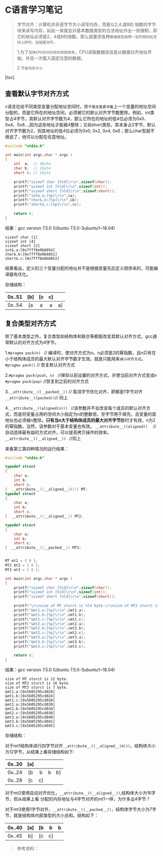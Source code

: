 #  C语言学习笔记

>字节对齐：计算机并非逐字节大小读写内存，而是以2,4,或8的 倍数的字节块来读写内存，如此一来就会对基本数据类型的合法地址作出一些限制，即它的地址必须是2，4或8的倍数。那么就要求各种`数据类型按照一定的规则在空间上排列，这就是对齐。`
>
>1.为了`加快CPU访问内存的读取效率`，CPU读取数据往往是从数据对齐地址开始，并且一次载入固定位宽的数据。
>
>2.`节省内存大小`

[toc]

## 查看默认字节对齐方式

c语言在给不同类型变量分配地址空间时，并`不是总是紧邻着`上一个变量的地址空间分配的，而是它所在的地址空间，必须被它的默认对齐字节数整除。例如，int类型占4字节，其默认对齐字节数为4，那么它所在的地址的低4位必须为0x0、0x4、0x8...,因为这些地址才能被4整除；又如short类型，其本身占2字节，默认对齐字节数为2，则其地址的低4位必须为0x0, 0x2, 0x4, 0x6；那么char型就不用说了，他可以分配在任意地址。

```c
#include "stdio.h"

int main(int argc,char * argv )
{
    int  a;  // 4byte
    char b;  // 1byte
    short c; // 2byte
    
    printf("sizeof char [%ld]\r\n",sizeof(char));
    printf("sizeof int [%ld]\r\n",sizeof(int));
    printf("sizeof short [%ld]\r\n",sizeof(short));
    printf("int&.a:[%p]\r\n",&a);
    printf("char&.b:[%p]\r\n",&b);
    printf("short&.c:[%p]\r\n",&c);
    
    return 0;
}
```

结果：gcc version 7.5.0 (Ubuntu 7.5.0-3ubuntu1~18.04) 

```
sizeof char [1]
sizeof int [4]
sizeof short [2]
int&.a:[0x7fff8e0b6054]
char&.b:[0x7fff8e0b6051]
short&.c:[0x7fff8e0b6052]
```

结果看出，定义的三个变量分配的地址并不是根据变量先后定义顺序来的，可能编译器有优化。

存储结构：

| 0x..51 | [b]  |  [c  |  c]  |      |
| :----: | :--: | :--: | :--: | :--: |
| 0x..54 |  [a  |  a   |  a   |  a]  |

## 复合类型对齐方式 

除了基本类型之外，复合类型如结构体和联合等都能改变其默认对齐方式，gcc通常默认的对齐方式为4字节。

1.`#pragma pack(n) `
// 编译时，使对齐方式为n。n必须是2的幂指数，且n只有在小于结构体成员的最大默认对齐字节数才生效。就是只能用来`减小对齐方式`。
`#pragma pack()`  // 恢复默认对齐方式

2.`#pragma pack(push, n) ` //保存以前设置的对齐方式，并使当前对齐方式变成n
`#pragma pack(pop)`   //恢复到之前的对齐方式

3.`__attribute__((__packed__))` // 取消字节优化对齐，即都是1字节对齐
`__attribute__((packed))`// 同上 

4.`__attribute__((aligned(n))) ` //该参数并不会改变每个成员的默认对齐方式，而是将变量占用的空间大小指定为n的整数倍，空字节用于填充，且变量的首地址也必须被n整除。**只有当n大于结构体成员的最大对齐字节**数时才有效，n为2的幂指数。当然，该参数对于基本变量也有效。
`__attribute__((aligned))  `   // 自动选择最有益的方式对齐，可以提高拷贝操作的效率。
`__attribute__((__aligned__)) ` //同上

来看第三第四种情况的运行结果：

```c
#include "stdio.h"

typedef struct 
{
    char a;
    int b;
    short c;
}  __attribute__((__aligned__(4))) MT;
typedef struct 
{
    char a;
    int b;
    short c;
}  __attribute__((__aligned__)) MT2;

typedef struct 
{
    char a;
    int b;
    short c;
}  __attribute__((__packed__)) MT3;


MT mt1 = { 0 };
MT2 mt2 = { 0 };
MT3 mt3 = { 0 };

int main(int argc,char * argv )
{
    printf("sizeof char [%ld]\r\n",sizeof(char));
    printf("sizeof int [%ld]\r\n",sizeof(int));
    printf("sizeof short [%ld]\r\n",sizeof(short));
    
    printf("\r\nsize of MT sturct is %ld byte.\r\nsize of MT2 sturct is %ld byte.\r\nsize of MT3 sturct is %ld byte.\r\n",sizeof(mt1),sizeof(mt2),sizeof(mt3));
    printf("&mt1.a:[%p]\r\n",&mt1.a);
    printf("&mt1.b:[%p]\r\n",&mt1.b);
    printf("&mt1.c:[%p]\r\n",&mt1.c);
    printf("&mt2.a:[%p]\r\n",&mt2.a);
    printf("&mt2.b:[%p]\r\n",&mt2.b);
    printf("&mt2.c:[%p]\r\n",&mt2.c);
    printf("&mt3.a:[%p]\r\n",&mt3.a);
    printf("&mt3.b:[%p]\r\n",&mt3.b);
    printf("&mt3.c:[%p]\r\n",&mt3.c);

    return 0;
}
```

结果：gcc version 7.5.0 (Ubuntu 7.5.0-3ubuntu1~18.04) 

```
size of MT sturct is 12 byte.
size of MT2 sturct is 16 byte.
size of MT3 sturct is 7 byte.
&mt1.a:[0x5605295cd020]
&mt1.b:[0x5605295cd024]
&mt1.c:[0x5605295cd028]
&mt2.a:[0x5605295cd030]
&mt2.b:[0x5605295cd034]
&mt2.c:[0x5605295cd038]
&mt3.a:[0x5605295cd040]
&mt3.b:[0x5605295cd041]
&mt3.c:[0x5605295cd045]
```

存储结构：

对于mt1结构体进行四字节对齐`__attribute__((__aligned__(4)))`，结构体大小为12字节，从结果上看存储结构如下:

| 0x..20 | [a]  |      |      |      |
| :----: | :--: | :--: | :--: | :--: |
| 0x..24 |  [b  |  b   |  b   |  b]  |
| 0x..28 |  [c  |  c]  |      |      |

对于mt2使用自动对齐优化，`__attribute__((__aligned__))`,结构体大小为16字节，但从结果上看 分配的内存地址与4字节对齐的mt1一样，为什多出4字节？

对于mt3使用1字节对齐，`__attribute__((__packed__))`，结构体字节大小为7字节，就是结构体内部类型的大小总和。结构如下：

| 0x..40 | [a]  |  [b  |  b   | b    |
| :----: | :--: | :--: | :--: | ---- |
| 0x..45 |  b]  |  [c  |  c]  |      |





>
>
>参考资料：
>
>[1]: http://blog.chinaunix.net/uid-31343710-id-5756197.html
>
>

